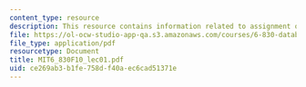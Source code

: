 ```yaml
---
content_type: resource
description: This resource contains information related to assignment of soldiers.
file: https://ol-ocw-studio-app-qa.s3.amazonaws.com/courses/6-830-database-systems-fall-2010/ce269ab3b1fe758df40aec6cad51371e_MIT6_830F10_lec01.pdf
file_type: application/pdf
resourcetype: Document
title: MIT6_830F10_lec01.pdf
uid: ce269ab3-b1fe-758d-f40a-ec6cad51371e
---
```

